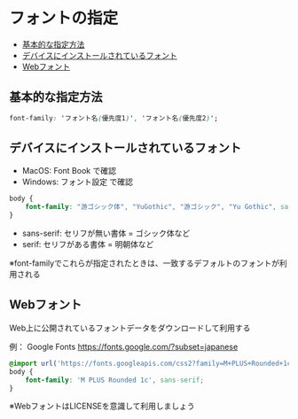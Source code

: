 # フォントの指定

<!-- TOC -->

- [基本的な指定方法](#%E5%9F%BA%E6%9C%AC%E7%9A%84%E3%81%AA%E6%8C%87%E5%AE%9A%E6%96%B9%E6%B3%95)
- [デバイスにインストールされているフォント](#%E3%83%87%E3%83%90%E3%82%A4%E3%82%B9%E3%81%AB%E3%82%A4%E3%83%B3%E3%82%B9%E3%83%88%E3%83%BC%E3%83%AB%E3%81%95%E3%82%8C%E3%81%A6%E3%81%84%E3%82%8B%E3%83%95%E3%82%A9%E3%83%B3%E3%83%88)
- [Webフォント](#web%E3%83%95%E3%82%A9%E3%83%B3%E3%83%88)

<!-- /TOC -->

## 基本的な指定方法
```css
font-family: 'フォント名(優先度1)', 'フォント名(優先度2)';
```

## デバイスにインストールされているフォント
- MacOS: Font Book で確認
- Windows: フォント設定 で確認

```css
body {
    font-family: "游ゴシック体", "YuGothic", "游ゴシック", "Yu Gothic", sans-serif;
}
```
- sans-serif: セリフが無い書体 = ゴシック体など
- serif: セリフがある書体 = 明朝体など

※font-familyでこれらが指定されたときは、一致するデフォルトのフォントが利用される


## Webフォント
Web上に公開されているフォントデータをダウンロードして利用する

例： Google Fonts
https://fonts.google.com/?subset=japanese 

```css
@import url('https://fonts.googleapis.com/css2?family=M+PLUS+Rounded+1c:wght@400;700&display=swap');
body {
    font-family: 'M PLUS Rounded 1c', sans-serif;
}
```
※WebフォントはLICENSEを意識して利用しましょう
